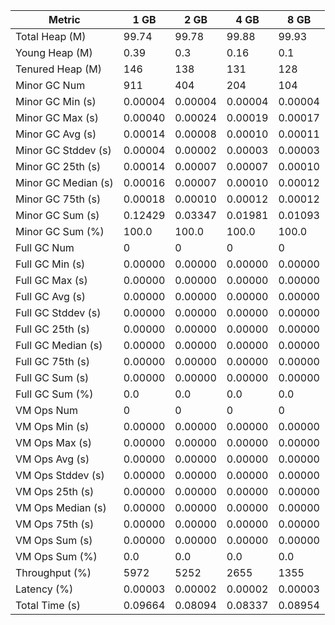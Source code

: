 | Metric | 1 GB | 2 GB | 4 GB | 8 GB |
|------|----|----|----|----|
| Total Heap (M) | 99.74 | 99.78 | 99.88 | 99.93 |
| Young Heap (M) | 0.39 | 0.3 | 0.16 | 0.1 |
| Tenured Heap (M) | 146 | 138 | 131 | 128 |
| Minor GC Num | 911 | 404 | 204 | 104 |
| Minor GC Min (s) | 0.00004 | 0.00004 | 0.00004 | 0.00004 |
| Minor GC Max (s) | 0.00040 | 0.00024 | 0.00019 | 0.00017 |
| Minor GC Avg (s) | 0.00014 | 0.00008 | 0.00010 | 0.00011 |
| Minor GC Stddev (s) | 0.00004 | 0.00002 | 0.00003 | 0.00003 |
| Minor GC 25th (s) | 0.00014 | 0.00007 | 0.00007 | 0.00010 |
| Minor GC Median (s) | 0.00016 | 0.00007 | 0.00010 | 0.00012 |
| Minor GC 75th (s) | 0.00018 | 0.00010 | 0.00012 | 0.00012 |
| Minor GC Sum (s) | 0.12429 | 0.03347 | 0.01981 | 0.01093 |
| Minor GC Sum (%) | 100.0 | 100.0 | 100.0 | 100.0 |
| Full GC Num | 0 | 0 | 0 | 0 |
| Full GC Min (s) | 0.00000 | 0.00000 | 0.00000 | 0.00000 |
| Full GC Max (s) | 0.00000 | 0.00000 | 0.00000 | 0.00000 |
| Full GC Avg (s) | 0.00000 | 0.00000 | 0.00000 | 0.00000 |
| Full GC Stddev (s) | 0.00000 | 0.00000 | 0.00000 | 0.00000 |
| Full GC 25th (s) | 0.00000 | 0.00000 | 0.00000 | 0.00000 |
| Full GC Median (s) | 0.00000 | 0.00000 | 0.00000 | 0.00000 |
| Full GC 75th (s) | 0.00000 | 0.00000 | 0.00000 | 0.00000 |
| Full GC Sum (s) | 0.00000 | 0.00000 | 0.00000 | 0.00000 |
| Full GC Sum (%) | 0.0 | 0.0 | 0.0 | 0.0 |
| VM Ops Num | 0 | 0 | 0 | 0 |
| VM Ops Min (s) | 0.00000 | 0.00000 | 0.00000 | 0.00000 |
| VM Ops Max (s) | 0.00000 | 0.00000 | 0.00000 | 0.00000 |
| VM Ops Avg (s) | 0.00000 | 0.00000 | 0.00000 | 0.00000 |
| VM Ops Stddev (s) | 0.00000 | 0.00000 | 0.00000 | 0.00000 |
| VM Ops 25th (s) | 0.00000 | 0.00000 | 0.00000 | 0.00000 |
| VM Ops Median (s) | 0.00000 | 0.00000 | 0.00000 | 0.00000 |
| VM Ops 75th (s) | 0.00000 | 0.00000 | 0.00000 | 0.00000 |
| VM Ops Sum (s) | 0.00000 | 0.00000 | 0.00000 | 0.00000 |
| VM Ops Sum (%) | 0.0 | 0.0 | 0.0 | 0.0 |
| Throughput (%) | 5972 | 5252 | 2655 | 1355 |
| Latency (%) | 0.00003 | 0.00002 | 0.00002 | 0.00003 |
| Total Time (s) | 0.09664 | 0.08094 | 0.08337 | 0.08954 |
